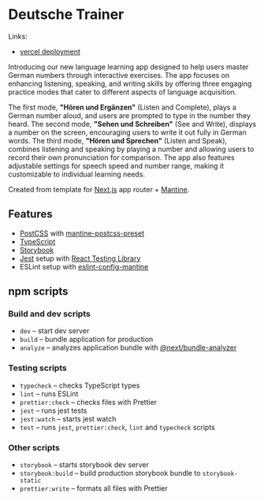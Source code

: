 # Deutsche Trainer

Links:

- [vercel deployment](https://deutsch-trainer.vercel.app/)

Introducing our new language learning app designed to help users master German numbers through interactive exercises. The app focuses on enhancing listening, speaking, and writing skills by offering three engaging practice modes that cater to different aspects of language acquisition.

The first mode, **"Hören und Ergänzen"** (Listen and Complete), plays a German number aloud, and users are prompted to type in the number they heard. The second mode, **"Sehen und Schreiben"** (See and Write), displays a number on the screen, encouraging users to write it out fully in German words. The third mode, **"Hören und Sprechen"** (Listen and Speak), combines listening and speaking by playing a number and allowing users to record their own pronunciation for comparison. The app also features adjustable settings for speech speed and number range, making it customizable to individual learning needs.

Created from template for [Next.js](https://nextjs.org/) app router + [Mantine](https://mantine.dev/).

## Features

- [PostCSS](https://postcss.org/) with [mantine-postcss-preset](https://mantine.dev/styles/postcss-preset)
- [TypeScript](https://www.typescriptlang.org/)
- [Storybook](https://storybook.js.org/)
- [Jest](https://jestjs.io/) setup with [React Testing Library](https://testing-library.com/docs/react-testing-library/intro)
- ESLint setup with [eslint-config-mantine](https://github.com/mantinedev/eslint-config-mantine)

## npm scripts

### Build and dev scripts

- `dev` – start dev server
- `build` – bundle application for production
- `analyze` – analyzes application bundle with [@next/bundle-analyzer](https://www.npmjs.com/package/@next/bundle-analyzer)

### Testing scripts

- `typecheck` – checks TypeScript types
- `lint` – runs ESLint
- `prettier:check` – checks files with Prettier
- `jest` – runs jest tests
- `jest:watch` – starts jest watch
- `test` – runs `jest`, `prettier:check`, `lint` and `typecheck` scripts

### Other scripts

- `storybook` – starts storybook dev server
- `storybook:build` – build production storybook bundle to `storybook-static`
- `prettier:write` – formats all files with Prettier
